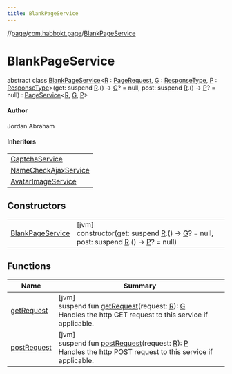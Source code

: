 ```yaml
---
title: BlankPageService
---
```

//[page](../../../index.html)/[com.habbokt.page](../index.html)/[BlankPageService](index.html)



# BlankPageService

abstract class [BlankPageService](index.html)&lt;[R](index.html) : [PageRequest](../-page-request/index.html), [G](index.html) : [ResponseType](../-response-type/index.html), [P](index.html) : [ResponseType](../-response-type/index.html)&gt;(get: suspend [R](index.html).() -&gt; [G](index.html)? = null, post: suspend [R](index.html).() -&gt; [P](index.html)? = null) : [PageService](../-page-service/index.html)&lt;[R](index.html), [G](index.html), [P](index.html)&gt; 

#### Author



Jordan Abraham



#### Inheritors


| |
|---|
| [CaptchaService](../../com.habbokt.page.captcha/-captcha-service/index.html) |
| [NameCheckAjaxService](../../com.habbokt.page.habblet.ajax.namecheck/-name-check-ajax-service/index.html) |
| [AvatarImageService](../../com.habbokt.page.habboimaging.avatarimage/-avatar-image-service/index.html) |


## Constructors


| | |
|---|---|
| [BlankPageService](-blank-page-service.html) | [jvm]<br>constructor(get: suspend [R](index.html).() -&gt; [G](index.html)? = null, post: suspend [R](index.html).() -&gt; [P](index.html)? = null) |


## Functions


| Name | Summary |
|---|---|
| [getRequest](../-page-service/get-request.html) | [jvm]<br>suspend fun [getRequest](../-page-service/get-request.html)(request: [R](index.html)): [G](index.html)<br>Handles the http GET request to this service if applicable. |
| [postRequest](../-page-service/post-request.html) | [jvm]<br>suspend fun [postRequest](../-page-service/post-request.html)(request: [R](index.html)): [P](index.html)<br>Handles the http POST request to this service if applicable. |

